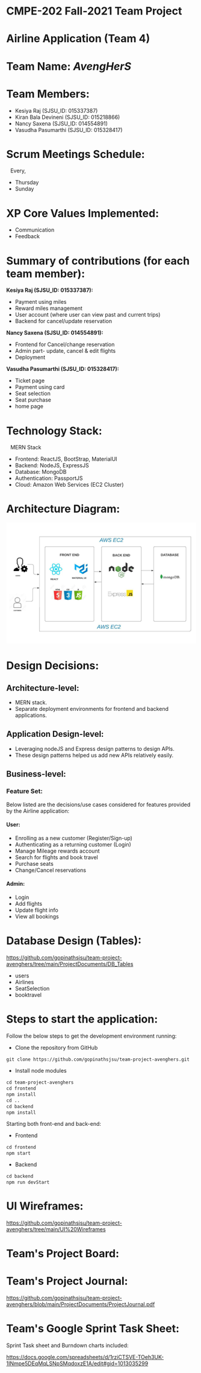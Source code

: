 # CMPE-202 Fall-2021 Team Project
# Airline Application (Team 4)
# Team Name: *AvengHerS*
# Team Members:
* Kesiya Raj (SJSU_ID: 015337387)
* Kiran Bala Devineni (SJSU_ID: 015218866)
* Nancy Saxena (SJSU_ID: 014554891)
* Vasudha Pasumarthi (SJSU_ID: 015328417)
# Scrum Meetings Schedule:
&ensp; Every, 
* Thursday
* Sunday
# XP Core Values Implemented:
* Communication
* Feedback
# Summary of contributions (for each team member):
**Kesiya Raj (SJSU_ID: 015337387):**
* Payment using miles
* Reward miles management
* User account (where user can view past and current trips)
* Backend for cancel/update reservation

**Nancy Saxena (SJSU_ID: 014554891):**
* Frontend for Cancel/change reservation 
* Admin part- update, cancel & edit flights 
* Deployment

**Vasudha Pasumarthi (SJSU_ID: 015328417):**
* Ticket page 
* Payment using card
* Seat selection 
* Seat purchase
* home page
# Technology Stack:
&ensp; MERN Stack
* Frontend: ReactJS, BootStrap, MaterialUI 
* Backend: NodeJS, ExpressJS 
* Database: MongoDB 
* Authentication: PassportJS 
* Cloud: Amazon Web Services (EC2 Cluster) 
# Architecture Diagram:
![alt text](https://github.com/gopinathsjsu/team-project-avenghers/blob/Kesiya/ProjectDocuments/Architecture_Diagram.jpeg?raw=true)
# Design Decisions:
## Architecture-level:
* MERN stack.
* Separate deployment environments for frontend and backend applications.
## Application Design-level:
* Leveraging nodeJS and Express design patterns to design APIs. 
* These design patterns helped us add new APIs relatively easily.
## Business-level:
### Feature Set:
Below listed are the decisions/use cases considered for features provided by the Airline application:
#### User:
* Enrolling as a new customer (Register/Sign-up)
* Authenticating as a returning customer (Login)
* Manage Mileage rewards account
* Search for flights and book travel
* Purchase seats
* Change/Cancel reservations
#### Admin:
* Login
* Add flights
* Update flight info
* View all bookings
# Database Design (Tables):
https://github.com/gopinathsjsu/team-project-avenghers/tree/main/ProjectDocuments/DB_Tables
* users
* Airlines
* SeatSelection
* booktravel
# Steps to start the application:    
Follow the below steps to get the development environment running:

* Clone the repository from GitHub
```
git clone https://github.com/gopinathsjsu/team-project-avenghers.git
```
* Install node modules
```
cd team-project-avenghers
cd frontend 
npm install
cd .. 
cd backend
npm install
```
Starting both front-end and back-end:
* Frontend <br />
```
cd frontend
npm start
```
* Backend <br />
```
cd backend
npm run devStart
```
# UI Wireframes:
https://github.com/gopinathsjsu/team-project-avenghers/tree/main/UI%20Wireframes

# Team's Project Board: 

# Team's Project Journal:
https://github.com/gopinathsjsu/team-project-avenghers/blob/main/ProjectDocuments/ProjectJournal.pdf

# Team's Google Sprint Task Sheet:
Sprint Task sheet and Burndown charts included:

https://docs.google.com/spreadsheets/d/1rziCTSVE-TOeh3UK-1INmpe5DEqMqLSNpSMqdoxzE1A/edit#gid=1013035299
       
